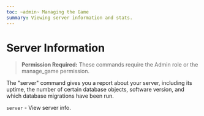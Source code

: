 ```yaml
---
toc: ~admin~ Managing the Game
summary: Viewing server information and stats.
---
```

# Server Information

> **Permission Required:** These commands require the Admin role or the manage\_game permission.

The "server" command gives you a report about your server, including its uptime, the number of certain database objects, software version, and which database migrations have been run.

`server` - View server info.